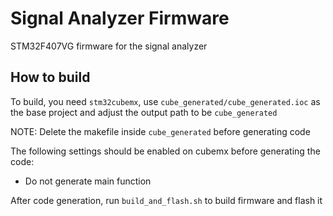 # Signal Analyzer Firmware

STM32F407VG firmware for the signal analyzer

## How to build

To build, you need ```stm32cubemx```, use ```cube_generated/cube_generated.ioc``` as the base project and adjust the output path to be ```cube_generated```

NOTE: Delete the makefile inside ```cube_generated``` before generating code

The following settings should be enabled on cubemx before generating the code:

- Do not generate main function

After code generation, run ```build_and_flash.sh``` to build firmware and flash it
